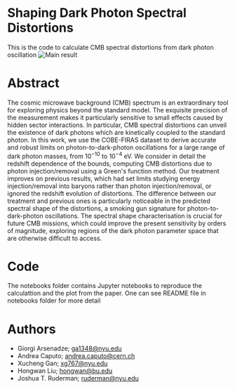 
# Shaping Dark Photon Spectral Distortions

This is the code to calculate CMB spectral distortions from dark photon oscillation
![Main result]([https://github.com/GiorgiArsenadze/CMB-Shaping-Dark-Photon-Spectral-Distortions/blob/main/mAp_eps_plt_allbounds_.png](https://github.com/GiorgiArsenadze/Shaping-Dark-Photon-Spectral-Distortions/blob/main/Dark_Photon_COBEFIRAS_Constraint.png))


# Abstract
The cosmic microwave background (CMB) spectrum is an extraordinary tool for exploring physics beyond the standard model. The exquisite precision of the measurement makes it particularly sensitive to small effects caused by hidden sector interactions. In particular, CMB spectral distortions can unveil the existence of dark photons which are kinetically coupled to the standard photon. In this work, we use the COBE-FIRAS dataset to derive accurate and robust limits on photon-to-dark-photon oscillations for a large range of dark photon masses, from $10^{-10}$ to $10^{-4}$ eV. We consider in detail the redshift dependence of the bounds, computing CMB distortions due to photon injection/removal using a Green's function method. Our treatment improves on previous results, which had set limits studying energy injection/removal into baryons rather than photon injection/removal, or ignored the redshift evolution of distortions. The difference between our treatment and previous ones is particularly noticeable in the predicted spectral shape of the distortions, a smoking gun signature for photon-to-dark-photon oscillations. The spectral shape characterisation is crucial for future CMB missions, which could improve the present sensitivity by orders of magnitude, exploring regions of the dark photon parameter space that are otherwise difficult to access. 


# Code

The notebooks folder contains Jupyter notebooks to reproduce the calculattion and the plot from the paper. One can see README file in notebooks folder for more detail

# Authors
* Giorgi Arsenadze; ga1348@nyu.edu
* Andrea Caputo; andrea.caputo@cern.ch
* Xucheng Gan; xg767@nyu.edu
* Hongwan Liu; hongwan@bu.edu
* Joshua T. Ruderman; ruderman@nyu.edu



